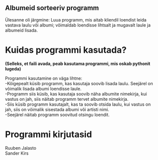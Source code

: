 ## Albumeid sorteeriv programm

Ülesanne oli järgmine: Luua programm, mis aitab kliendil loendist leida vastava laulu või albumi; võimaldab loendisse
lihtsalt ja mugavalt laule ja albumeid lisada.

# Kuidas programmi kasutada?
**(Selleks, et faili avada, peab kasutama programmi, mis oskab pythonit lugeda)**

Programmi kasutamine on väga lihtne:</br>
-Kõigepealt küsib programm, kas kasutaja soovib lisada laulu. Seejärel on võimalik lisada albumi loendisse laule.</br>
-Programm siis küsib, kas kasutaja soovib näha albumite nimekirja, kui vastus on jah, siis näitab programm tervet albumite nimekirja.</br>
-Siis küsib programm kasutajalt, kas ta soovib otsida laulu, kui vastus on jah, siis on võimalik sisestada albumi või artisti nimi.</br>
-Seejärel näitab programm soovitud otsingu loendit.</br>

# Programmi kirjutasid
Ruuben Jalasto</br>
Sander Kirs</br>
